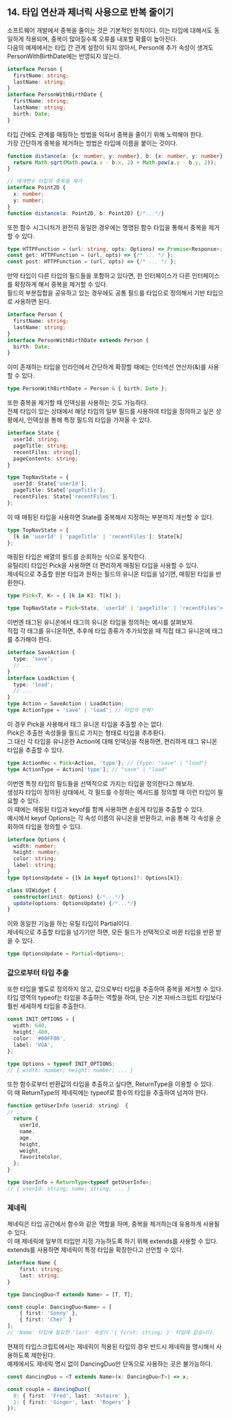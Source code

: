 ## 14. 타입 연산과 제너릭 사용으로 반복 줄이기

소프트웨어 개발에서 중복을 줄이는 것은 기본적인 원칙이다.
이는 타입에 대해서도 동일하게 적용되며, 중복이 많아질수록 오류를 내포할 확률이 높아진다.  
다음의 예제에서는 타입 간 관계 설정이 되지 않아서, Person에 추가 속성이 생겨도 PersonWithBirthDate에는 반영되지 않는다. 

```ts
interface Person {
  firstName: string;
  lastName: string;
}
interface PersonWithBirthDate {
  firstName: string;
  lastName: string;
  birth: Date;
}
```

타입 간에도 관계를 매핑하는 방법을 익혀서 중복을 줄이기 위해 노력해야 한다.  
가장 간단하게 중복을 제거하는 방법은 타입에 이름을 붙이는 것이다.

```ts
function distance(a: {x: number, y: number}, b: {x: number, y: number}) {
  return Math.sqrt(Math.pow(a.x - b.x, 2) + Math.pow(a.y - b.y, 2));
}

// 매개변수 타입의 중복을 제거
interface Point2D {
  x: number;
  y: number;
}
function distance(a: Point2D, b: Point2D) {/*...*/}
```

또한 함수 시그니처가 완전히 동일한 경우에는 명명된 함수 타입을 통해서 중복을 제거할 수 있다.

```ts
type HTTPFunction = (url: string, opts: Options) => Promise<Response>;
const get: HTTPFunction = (url, opts) => {/* ... */ };
const post: HTTPFunction = (url, opts) => {/* ... */ };
```

만약 타입이 다른 타입의 필드들을 포함하고 있다면, 한 인터페이스가 다른 인터페이스를 확장하게 해서 중복을 제거할 수 있다.  
필드의 부분집합을 공유하고 있는 경우에도 공통 필드를 타입으로 정의해서 기반 타입으로 사용하면 된다.

```ts
interface Person {
  firstName: string;
  lastName: string;
}
interface PersonWithBirthDate extends Person {
  birth: Date;
}
```

이미 존재하는 타입을 인라인에서 간단하게 확장할 때에는 인터섹션 연산자(&)를 사용할 수 있다.

```ts
type PersonWithBirthDate = Person & { birth: Date };
```

또한 중복을 제거할 때 인덱싱을 사용하는 것도 가능하다.  
전체 타입이 있는 상태에서 해당 타입의 일부 필드를 사용하여 타입을 정의하고 싶은 상황에서, 인덱싱을 통해 특정 필드의 타입을 가져올 수 있다.  

```ts
interface State {
  userId: string;
  pageTitle: string;
  recentFiles: string[];
  pageContents: string;
}

type TopNavState = {
  userId: State['userId'];
  pageTitle: State['pageTitle'];
  recentFiles: State['recentFiles'];
};
```

이 때 매핑된 타입을 사용하면 State를 중복해서 지정하는 부분까지 개선할 수 있다.

```ts
type TopNavState = {
  [k in 'userId' | 'pageTitle' | 'recentFiles']: State[k]
};
```

매핑된 타입은 배열의 필드를 순회하는 식으로 동작한다.  
유틸리티 타입인 Pick을 사용하면 더 편리하게 매핑된 타입을 사용할 수 있다.  
제네릭으로 추출할 원본 타입과 원하는 필드의 유니온 타입을 넘기면, 매핑된 타입을 반환한다.

```ts
type Pick<T, K> = { [k in K]: T[k] };

type TopNavState = Pick<State, 'userId' | 'pageTitle' | 'recentFiles'>;
```

이번엔 태그된 유니온에서 태그의 유니온 타입을 정의하는 예시를 살펴보자.  
직접 각 태그를 유니온하면, 추후에 타입 종류가 추가되었을 때 직접 태그 유니온에 태그를 추가해야 한다.

```ts
interface SaveAction {
  type: 'save’;
  // ...
}
interface LoadAction {
  type: 'load';
  // ...
}
type Action = SaveAction | LoadAction;
type ActionType = 'save' | 'load'; // 타입의 반복!
```

이 경우 Pick을 사용해서 태그 유니온 타입을 추출할 수는 없다.  
Pick은 추출한 속성들을 필드로 가지는 형태로 타입을 추추롼다.  
그 대신 각 타입을 유니온한 Action에 대해 인덱싱을 적용하면, 편리하게 태그 유니온 타입을 추출할 수 있다.

```ts
type ActionRec = Pick<Action, 'type'}; // {type: "save" | "load"}
type ActionType = Action['type']; // "save" | "load"
```

이번엔 특정 타입의 필드들을 선택적으로 가지는 타입을 정의한다고 해보자.  
생성자 타입이 정의된 상태에서, 각 필드를 수정하는 메서드를 정의할 때 이런 타입이 필요할 수 있다.  
이 때에는 매핑된 타입과 keyof를 함께 사용하면 손쉽게 타입을 추출할 수 있다.  
예시에서 keyof Options는 각 속성 이름의 유니온을 반환하고, in을 통해 각 속성을 순회하여 타입을 정의할 수 있다.

```ts
interface Options {
  width: number;
  height: number;
  color: string;
  label: string;
}
type OptionsUpdate = {[k in keyof Options]?: Options[k]};

class UIWidget {
  constructor(init: Options) {/*...*/}
  update(options: OptionsUpdate) {/*...*/}
}
```

이와 동일한 기능을 하는 유틸 타입이 Partial이다.  
제네릭으로 추출할 타입을 넘기기만 하면, 모든 필드가 선택적으로 바뀐 타입을 반환 받을 수 있다.

```ts
type OptionsUpdate = Partial<Options>;
```

### 값으로부터 타입 추출

또한 타입을 별도로 정의하지 않고, 값으로부터 타입을 추출하여 중복을 제거할 수 있다.  
타입 영역의 typeof는 타입을 추출하는 역할을 하여, 단순 기본 자바스크립트 타입보다 훨씬 세세하게 타입을 추출한다.

```ts
const INIT_OPTIONS = {
  width: 640,
  height: 480,
  color: '#00FF00',
  label: 'VGA',
};

type Options = typeof INIT_OPTIONS;
// { width: number; height: number; ... }
```

또한 함수로부터 반환값의 타입을 추출하고 싶다면, ReturnType을 이용할 수 있다.  
이 때 ReturnType의 제네릭에는 typeof로 함수의 타입을 추출하여 넘겨야 한다.

```ts
function getUserInfo（userid: string） {
// ...
  return {
    userId,
    name,
    age,
    height,
    weight,
    favoriteColor,
  };
}

type UserInfo = ReturnType<typeof getUserInfo>;
// { userId: string; name: string; ... }
```

### 제네릭

제네릭은 타입 공간에서 함수와 같은 역할을 하며, 중복을 제거하는데 유용하게 사용될 수 있다.  
이 때 제네릭에 일부의 타입만 지정 가능하도록 하기 위해 extends를 사용할 수 있다.  
extends를 사용하면 제네릭이 특정 타입을 확장한다고 선언할 수 있다.

```ts
interface Name {
    first: string;
    last: string;
}

type DancingDuo<T extends Name> = [T, T];

const couple: DancingDuo<Name> = [
    { first: 'Sonny' },
    { first: 'Cher' }
];
// 'Name' 타입에 필요한 'last' 속성이 '{ first: string; }' 타입에 없습니다.
```

현재의 타입스크립트에서는 제네릭이 적용된 타입의 경우 반드시 제네릭을 명시해서 사용하도록 제한된다.  
예제에서도 제네릭 명시 없이 DancingDuo만 단독으로 사용하는 곳은 불가능하다.

```ts
const dancingDuo = <T extends Name>(x: DancingDuo<T>) => x;

const couple = dancingDuo({
  0: { first: 'Fred', last: 'Astaire' },
  1: { first: 'Ginger', last: 'Rogers' }
});
```


















